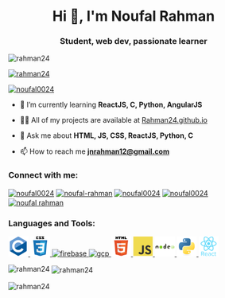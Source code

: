 <h1 align="center">Hi 👋, I'm Noufal Rahman</h1>
<h3 align="center">Student, web dev, passionate learner</h3>

<p align="left"> <img src="https://komarev.com/ghpvc/?username=rahman24&label=Profile%20views&color=0e75b6&style=flat" alt="rahman24" /> </p>

<p align="left"> <a href="https://github.com/ryo-ma/github-profile-trophy"><img src="https://github-profile-trophy.vercel.app/?username=rahman24" alt="rahman24" /></a> </p>

<p align="left"> <a href="https://twitter.com/noufal0024" target="blank"><img src="https://img.shields.io/twitter/follow/noufal0024?logo=twitter&style=for-the-badge" alt="noufal0024" /></a> </p>

- 🌱 I’m currently learning **ReactJS, C, Python, AngularJS**

- 👨‍💻 All of my projects are available at [Rahman24.github.io](Rahman24.github.io)

- 💬 Ask me about **HTML, JS, CSS, ReactJS, Python, C**

- 📫 How to reach me **jnrahman12@gmail.com**

<h3 align="left">Connect with me:</h3>
<p align="left">
<a href="https://twitter.com/noufal0024" target="blank"><img align="center" src="https://raw.githubusercontent.com/rahuldkjain/github-profile-readme-generator/master/src/images/icons/Social/twitter.svg" alt="noufal0024" height="30" width="40" /></a>
<a href="https://linkedin.com/in/noufal-rahman" target="blank"><img align="center" src="https://raw.githubusercontent.com/rahuldkjain/github-profile-readme-generator/master/src/images/icons/Social/linked-in-alt.svg" alt="noufal-rahman" height="30" width="40" /></a>
<a href="https://fb.com/noufal0024" target="blank"><img align="center" src="https://raw.githubusercontent.com/rahuldkjain/github-profile-readme-generator/master/src/images/icons/Social/facebook.svg" alt="noufal0024" height="30" width="40" /></a>
<a href="https://instagram.com/noufal0024" target="blank"><img align="center" src="https://raw.githubusercontent.com/rahuldkjain/github-profile-readme-generator/master/src/images/icons/Social/instagram.svg" alt="noufal0024" height="30" width="40" /></a>
<a href="https://www.youtube.com/c/noufal rahman" target="blank"><img align="center" src="https://raw.githubusercontent.com/rahuldkjain/github-profile-readme-generator/master/src/images/icons/Social/youtube.svg" alt="noufal rahman" height="30" width="40" /></a>
</p>

<h3 align="left">Languages and Tools:</h3>
<p align="left"> <a href="https://www.cprogramming.com/" target="_blank"> <img src="https://raw.githubusercontent.com/devicons/devicon/master/icons/c/c-original.svg" alt="c" width="40" height="40"/> </a> <a href="https://www.w3schools.com/css/" target="_blank"> <img src="https://raw.githubusercontent.com/devicons/devicon/master/icons/css3/css3-original-wordmark.svg" alt="css3" width="40" height="40"/> </a> <a href="https://firebase.google.com/" target="_blank"> <img src="https://www.vectorlogo.zone/logos/firebase/firebase-icon.svg" alt="firebase" width="40" height="40"/> </a> <a href="https://cloud.google.com" target="_blank"> <img src="https://www.vectorlogo.zone/logos/google_cloud/google_cloud-icon.svg" alt="gcp" width="40" height="40"/> </a> <a href="https://www.w3.org/html/" target="_blank"> <img src="https://raw.githubusercontent.com/devicons/devicon/master/icons/html5/html5-original-wordmark.svg" alt="html5" width="40" height="40"/> </a> <a href="https://developer.mozilla.org/en-US/docs/Web/JavaScript" target="_blank"> <img src="https://raw.githubusercontent.com/devicons/devicon/master/icons/javascript/javascript-original.svg" alt="javascript" width="40" height="40"/> </a> <a href="https://nodejs.org" target="_blank"> <img src="https://raw.githubusercontent.com/devicons/devicon/master/icons/nodejs/nodejs-original-wordmark.svg" alt="nodejs" width="40" height="40"/> </a> <a href="https://www.python.org" target="_blank"> <img src="https://raw.githubusercontent.com/devicons/devicon/master/icons/python/python-original.svg" alt="python" width="40" height="40"/> </a> <a href="https://reactjs.org/" target="_blank"> <img src="https://raw.githubusercontent.com/devicons/devicon/master/icons/react/react-original-wordmark.svg" alt="react" width="40" height="40"/> </a> </p>

<p><img align="left" src="https://github-readme-stats.vercel.app/api/top-langs?username=rahman24&show_icons=true&locale=en&layout=compact" alt="rahman24" /></p>

<p>&nbsp;<img align="center" src="https://github-readme-stats.vercel.app/api?username=rahman24&show_icons=true&locale=en" alt="rahman24" /></p>

<p><img align="center" src="https://github-readme-streak-stats.herokuapp.com/?user=rahman24&" alt="rahman24" /></p>
